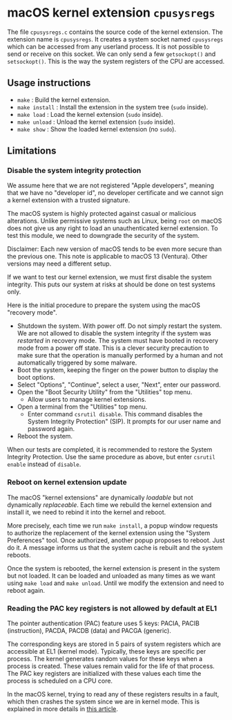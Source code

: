 # macOS kernel extension `cpusysregs`

The file `cpusysregs.c` contains the source code of the kernel extension. The extension name is `cpusysregs`.
It creates a system socket named `cpusysregs` which can be accessed from any userland process.
It is not possible to send or receive on this socket. We can only send a few `getsockopt()`
and `setsockopt()`. This is the way the system registers of the CPU are accessed.

## Usage instructions

- `make` : Build the kernel extension.
- `make install` : Install the extension in the system tree (`sudo` inside).
- `make load` : Load the kernel extension (`sudo` inside).
- `make unload` : Unload the kernel extension (`sudo` inside).
- `make show` : Show the loaded kernel extension (no `sudo`).

## Limitations

### Disable the system integrity protection

We assume here that we are not registered "Apple developers", meaning that we
have no "developer id", no developer certificate and we cannot sign a kernel
extension with a trusted signature.

The macOS system is highly protected against casual or malicious alterations.
Unlike permissive systems such as Linux, being `root` on macOS does not give us any
right to load an unauthenticated kernel extension. To test this module, we need to
downgrade the security of the system.

Disclaimer: Each new version of macOS tends to be even more secure than the
previous one. This note is applicable to macOS 13 (Ventura). Other versions
may need a different setup.

If we want to test our kernel extension, we must first disable the system integrity.
This puts our system at risks at should be done on test systems only.

Here is the initial procedure to prepare the system using the macOS "recovery mode".

- Shutdown the system. With power off. Do not simply restart the system. We are not
  allowed to disable the system integrity if the system was _restarted_ in recovery mode.
  The system must have booted in recovery mode from a power off state. This is a clever
  security precaution to make sure that the operation is manually performed by a human
  and not automatically triggered by some malware.
- Boot the system, keeping the finger on the power button to display the boot options.
- Select "Options", "Continue", select a user, "Next", enter our password.
- Open the "Boot Security Utility" from the "Utilities" top menu.
  - Allow users to manage kernel extensions.
- Open a terminal from the "Utilities" top menu.
  - Enter command `csrutil disable`. This command disables the System Integrity Protection"
    (SIP). It prompts for our user name and password again.
- Reboot the system.

When our tests are completed, it is recommended to restore the System Integrity Protection.
Use the same procedure as above, but enter `csrutil enable` instead of `disable`.

### Reboot on kernel extension update

The macOS "kernel extensions" are dynamically _loadable_ but not dynamically _replaceable_.
Each time we rebuild the kernel extension and install it, we need to rebind it into the
kernel and reboot.

More precisely, each time we run `make install`, a popup window requests to authorize the
replacement of the kernel extension using the "System Preferences" tool. Once authorized,
another popup proposes to reboot. Just do it. A message informs us that the system cache
is rebuilt and the system reboots.

Once the system is rebooted, the kernel extension is present in the system but not loaded.
It can be loaded and unloaded as many times as we want using `make load` and `make unload`.
Until we modify the extension and need to reboot again.

### Reading the PAC key registers is not allowed by default at EL1

The pointer authentication (PAC) feature uses 5 keys: PACIA, PACIB (instruction), PACDA,
PACDB (data) and PACGA (generic).

The corresponding keys are stored in 5 pairs of system registers which are accessible
at EL1 (kernel mode). Typically, these keys are specific per process. The kernel generates
random values for these keys when a process is created. These values remain valid for the
life of that process. The PAC key registers are initialized with these values each time the
process is scheduled on a CPU core.

In the macOS kernel, trying to read any of these registers results in a fault, which then
crashes the system since we are in kernel mode. This is explained in more details in
[this article](https://gist.github.com/lelegard/009cbdae78e5993ed9e02160b9130d7f).
